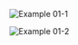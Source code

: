 ![Example 01-1](./images/HPC_Runner_Diagrams_-_-Example_01-1.jpg)

![Example 01-2](./images/HPC_Runner_Diagrams_-_-Example_01-2.jpg)
